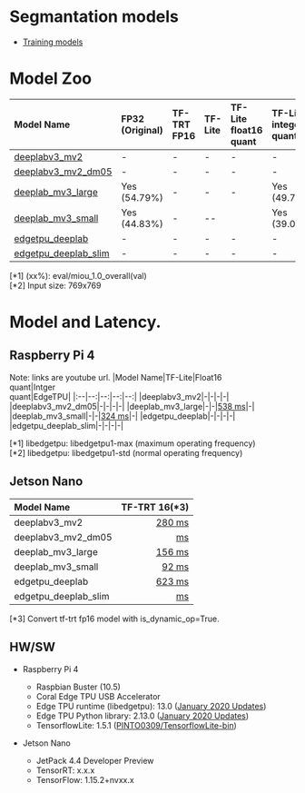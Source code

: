 # Segmantation models

- [Training models](g3doc/how_to_training_models.md)

# Model Zoo
|Model Name|FP32<br>(Original)|TF-TRT FP16|TF-Lite|TF-Lite<br>float16<br>quant|TF-Lite<br>integer<br>quant|TF-Lite<br>EdgeTPU|
|:--|:--|:--|:--|:--|:--|:--|
|[deeplabv3_mv2]()|-|-|-|-|-|-|
|[deeplabv3_mv2_dm05]()|-|-|-|-|-|-|
|[deeplab_mv3_large]()|Yes<br>(54.79%)|-|-|-|Yes<br>(49.73%)|No|
|[deeplab_mv3_small]()|Yes<br>(44.83%)|-|--||Yes<br>(39.05%)|No|
|[edgetpu_deeplab]()|-|-|-|-|-|-|
|[edgetpu_deeplab_slim]()|-|-|-|-|-|-|

[*1] (xx%): eval/miou_1.0_overall(val)  
[*2] Input size: 769x769

# Model and Latency.

## Raspberry Pi 4 
Note: links are youtube url.
|Model Name|TF-Lite|Float16<br>quant|Intger<br>quant|EdgeTPU|
|:--|--:|--:|--:|--:|
|deeplabv3_mv2|-|-|-|-|
|deeplabv3_mv2_dm05|-|-|-|-|
|deeplab_mv3_large|-|-|[538 ms](https://youtu.be/3VymTQIeTJE)|-|
|deeplab_mv3_small|-|-|[324 ms](https://youtu.be/cuWKttGEVyc)|-|
|edgetpu_deeplab|-|-|-|-|
|edgetpu_deeplab_slim|-|-|-|-|

[*1] libedgetpu: libedgetpu1-max (maximum operating frequency)<br>
[*2] libedgetpu: libedgetpu1-std (normal operating frequency)<br>

## Jetson Nano
|Model Name|TF-TRT 16(*3)|
|:--|--:|
|deeplabv3_mv2|[280 ms](https://youtu.be/_OUhB08SXRE)|
|deeplabv3_mv2_dm05|[ms]()|
|deeplab_mv3_large|[156 ms](https://youtu.be/aRaXwmslC30)|
|deeplab_mv3_small|[92 ms](https://youtu.be/Fvzwmgx1FnQ)|
|edgetpu_deeplab|[623 ms](https://youtu.be/TxhY8uaPCRo)|
|edgetpu_deeplab_slim|[ms]()|

[*3] Convert tf-trt fp16 model with is_dynamic_op=True.

## HW/SW
- Raspberry Pi 4
    - Raspbian Buster (10.5)
    - Coral Edge TPU USB Accelerator 
    - Edge TPU runtime (libedgetpu): 13.0 ([January 2020 Updates](https://coral.ai/news/updates-01-2020/))
    - Edge TPU Python library: 2.13.0 ([January 2020 Updates](https://coral.ai/news/updates-01-2020/))
    - TensorflowLite: 1.5.1 ([PINTO0309/TensorflowLite-bin](https://github.com/PINTO0309/TensorflowLite-bin))

- Jetson Nano
    - JetPack 4.4 Developer Preview
    - TensorRT: x.x.x
    - TensorFlow: 1.15.2+nvxx.x